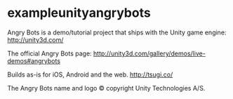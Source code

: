 
exampleunityangrybots
=====================

Angry Bots is a demo/tutorial project that ships with the Unity game engine: http://unity3d.com/

The official Angry Bots page: http://unity3d.com/gallery/demos/live-demos#angrybots

Builds as-is for iOS, Android and the web. http://tsugi.co/

The Angry Bots name and logo &copy; copyright Unity Technologies A/S.
